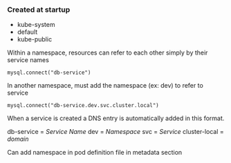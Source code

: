 ### Created at startup
* kube-system
* default
* kube-public

Within a namespace, resources can refer to each other simply by their service names
```
mysql.connect("db-service")
```

In another namespace, must add the namespace (ex: dev) to refer to service
```
mysql.connect("db-service.dev.svc.cluster.local")
```

When a service is created a DNS entry is automatically added in this format.

db-service = *Service Name*
dev = *Namespace*
svc = *Service*
cluster-local = *domain*

Can add namespace in pod definition file in metadata section
